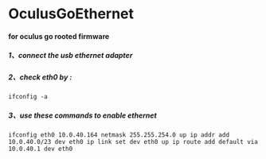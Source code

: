 # OculusGoEthernet

#### for oculus go rooted firmware

##### 1、connect the usb ethernet adapter

##### 2、check eth0 by :

``
ifconfig -a
``

##### 3、use these commands to enable ethernet

``
ifconfig eth0 10.0.40.164 netmask 255.255.254.0 up
ip addr add 10.0.40.0/23 dev eth0
ip link set dev eth0 up
ip route add default via 10.0.40.1 dev eth0
``
